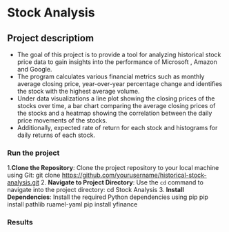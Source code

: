 # Stock Analysis
## Project descriptiom
- The goal of this project is to provide a tool for analyzing historical stock price data to gain insights into the performance of Microsoft , Amazon and Google.
- The program calculates various financial metrics such as monthly average closing price, year-over-year percentage change and
  identifies the stock with the highest average volume.
- Under data visualizations a line plot showing the closing prices of the stocks over time, a bar chart comparing the average closing prices of the stocks and a heatmap showing the correlation between the daily price movements
of the stocks.
- Additionally, expected rate of return for each stock and histograms for daily returns of each stock.
### Run the project
1.**Clone the Repository**: 
Clone the project repository to your local machine using Git:
    git clone https://github.com/yourusername/historical-stock-analysis.git
2. **Navigate to Project Directory**: 
Use the `cd` command to navigate into the project directory:
    cd Stock Analysis
3. **Install Dependencies**: 
Install the required Python dependencies using pip
    pip install pathlib ruamel-yaml
    pip install yfinance
### Results 




